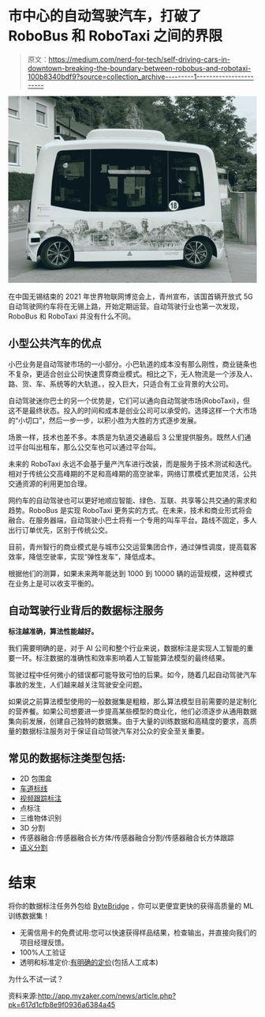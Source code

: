 # 市中心的自动驾驶汽车，打破了 RoboBus 和 RoboTaxi 之间的界限

> 原文：<https://medium.com/nerd-for-tech/self-driving-cars-in-downtown-breaking-the-boundary-between-robobus-and-robotaxi-100b8340bdf9?source=collection_archive---------1----------------------->

![](img/f58015d65d63b876691ace7b3f9e266d.png)

在中国无锡结束的 2021 年世界物联网博览会上，青州宣布，该国首辆开放式 5G 自动驾驶网约车将在无锡上路，开始定期运营。自动驾驶行业也第一次发现，RoboBus 和 RoboTaxi 并没有什么不同。

## 小型公共汽车的优点

小巴业务是自动驾驶市场的一小部分。小巴轨道的成本没有那么刚性，商业链条也不复杂，更适合创业公司快速贯穿商业模式。相比之下，无人物流是一个涉及人、路、货、车、系统等的大轨道。，投入巨大，只适合有工业背景的大公司。

自动驾驶迷你巴士的另一个优势是，它们可以通向自动驾驶市场(RoboTaxi)，但这不是最终状态。投入的时间和成本是创业公司可以承受的。选择这样一个大市场的“小切口”，然后一步一步，以积小胜为大胜的方式逐步发展。

场景一样，技术也差不多。本质是为轨道交通最后 3 公里提供服务。既然人们通过平台叫出租车，那么公交车也可以通过平台叫。

未来的 RoboTaxi 永远不会基于量产汽车进行改装，而是服务于技术测试和迭代。相对于传统公交高峰期的不足和高峰期的高空驶率，网络订票模式更加灵活，公共交通资源的利用更加合理。

网约车的自动驾驶也可以更好地顺应智能、绿色、互联、共享等公共交通的需求和趋势。RoboBus 是实现 RoboTaxi 更务实的方式。在未来，技术和商业形式将会融合。在服务器端，自动驾驶小巴士将有一个专用的叫车平台。路线不固定，多人出行订单优先，区别于传统公交。

目前，青州智行的商业模式是与城市公交运营集团合作，通过弹性调度，提高载客效率，降低空驶率，实现“弹性发车”，降低成本。

根据他们的测算，如果未来两年能达到 1000 到 10000 辆的运营规模，这种模式在业务上是可以收支平衡的。

## 自动驾驶行业背后的数据标注服务

**标注越准确，算法性能越好。**

我们需要明确的是，对于 AI 公司和整个行业来说，数据标注是实现人工智能的重要一环。标注数据的准确性和效率影响着人工智能算法模型的最终结果。

驾驶过程中任何微小的错误都可能导致可怕的后果。如今，随着几起自动驾驶汽车事故的发生，人们越来越关注驾驶安全问题。

如果说之前算法模型使用的一般数据集是粗粮，那么算法模型目前需要的是定制化的营养餐。如果公司想要进一步提高某些模型的商业化，他们必须逐步从通用数据集向前发展，创建自己独特的数据集。由于大量的训练数据和高精度的要求，高质量的数据标注服务对于保证自动驾驶汽车对公众的安全至关重要。

## 常见的数据标注类型包括:

*   2D 包围盒
*   [车道标线](https://tinyurl.com/u7u4me)
*   [视频跟踪标注](http://tinyurl.com/wmu4yfhh)
*   点标注
*   三维物体识别
*   3D 分割
*   传感器融合:传感器融合长方体/传感器融合分割/传感器融合长方体跟踪
*   [语义分割](https://tinyurl.com/48w576p7)

# 结束

将你的数据标注任务外包给 [ByteBridge](https://tinyurl.com/ybubc5my) ，你可以更便宜更快的获得高质量的 ML 训练数据集！

*   无需信用卡的免费试用:您可以快速获得样品结果，检查输出，并直接向我们的项目经理反馈。
*   100%人工验证
*   透明和标准定价:[有明确的定价](https://www.bytebridge.io/#/?module=price)(包括人工成本)

为什么不试一试？

资料来源:http://app.myzaker.com/news/article.php?pk=617d1cfb8e9f0936a6384a45